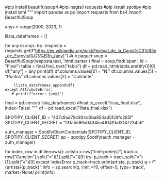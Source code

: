 #pip install beautifulsoup4
#pip insgtall requests
#pip install spotipy
#pip install lxml
"""
import pandas as pd
import requests
from bs4 import BeautifulSoup

anys = range(2000, 2023, 1)

llista_dataframes = []

for any in anys:
    try:
        resposta = requests.get(f"https://es.wikipedia.org/wiki/Festival_de_la_Canci%C3%B3n_de_Eurovisi%C3%B3n_{any}") #un paquet
        soup = BeautifulSoup(resposta.text, 'html.parser')
        final = soup.find('span', id = "Final")
        tabla = final.find_next("table")
        df = pd.read_html(tabla.prettify())[0]
        df["any"] = any
        print(df)
        df.columns.values[0] = "N."
        df.columns.values[5] = "Puntos"
        df.columns.values[2] = "Cantante"

        llista_dataframes.append(df)
    except AttributeError:
       # print(f"error: {any}")


final = pd.concat(llista_dataframes)
#final.to_excel("llista_final.xlsx", index=False)
"""
df = pd.read_excel("llista_final.xlsx")

SPOTIPY_CLIENT_ID = "437c8ad79c904d3ba854ad5f29fc285f"
SPOTIPY_CLIENT_SECRET = "f31a5599a04345a4914ffbd3147234c6"

auth_manager = SpotifyClientCredentials(SPOTIPY_CLIENT_ID, SPOTIPY_CLIENT_SECRET)
ap = spotipy.Spotify(auth_manager = auth_manager)

for index, row in df.iterrows():
    artista = row["Intérprete(s)"]
    track = row["Canción"].split("«")[1].split("«")[0]
    try:
       p_track = track.split("«")[1].split("«")[0]
    except IndexError
        p_track=track
    print(artista, p_track)
    q = f"{artista}{p_track}"
    info = sp.search(q, limit =10, offset=0, type='track', market=None)
    print(info)
